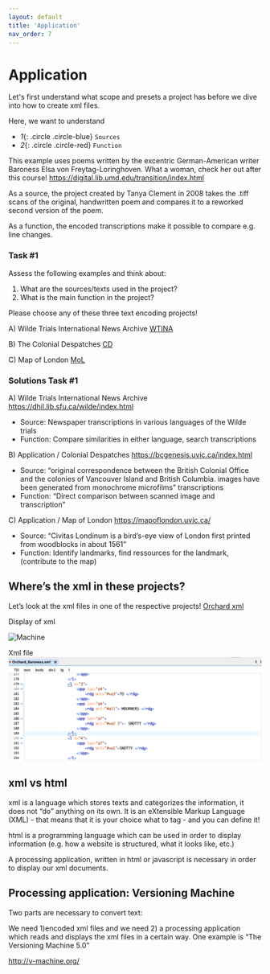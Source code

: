 ```yaml
---
layout: default
title: 'Application'
nav_order: 7
---
```

# Application


Let's first understand what scope and presets a project has before we dive into how to create xml files. 

Here, we want to understand 

* *1*{: .circle .circle-blue} `Sources`
* *2*{: .circle .circle-red} `Function`

This example uses poems written by the excentric German-American writer Baroness Elsa von Freytag-Loringhoven. What a woman, check her out after this course!
https://digital.lib.umd.edu/transition/index.html

As a source, the project created by Tanya Clement in 2008 takes the .tiff scans of the original, handwritten poem and compares it to a reworked second version of the poem. 

As a function, the encoded transcriptions make it possible to compare e.g. line changes. 

### **Task #1**

Assess the following examples and think about:

1) What are the sources/texts used in the project?
2) What is the main function in the project? 

Please choose any of these three text encoding projects!

A) Wilde Trials International News Archive [WTINA](https://dhil.lib.sfu.ca/wilde/index.html)

B) The Colonial Despatches 
[CD](https://bcgenesis.uvic.ca/index.html)

C) Map of London
[MoL](https://mapoflondon.uvic.ca/)


### **Solutions Task #1**
A)
Wilde Trials International News Archive 
https://dhil.lib.sfu.ca/wilde/index.html

- Source: Newspaper transcriptions in various languages of the Wilde trials
- Function: Compare similarities in either language, search transcriptions

B)
Application / Colonial Despatches
https://bcgenesis.uvic.ca/index.html
- Source: “original correspondence between the British Colonial Office and the colonies of Vancouver Island and British Columbia. images have been generated from monochrome microfilms”
transcriptions
- Function: “Direct comparison between scanned image and transcription”

C) 
Application / Map of London
https://mapoflondon.uvic.ca/
- Source: “Civitas Londinum is a bird’s-eye view of London first printed from woodblocks in about 1561” 
- Function: Identify landmarks, find ressources for the landmark, (contribute to the map)

## **Where’s the xml in these projects?**

Let’s look at the xml files in one of the respective projects! 
[Orchard xml](http://v-machine.org/samples/orchardFarming.xml)

Display of xml

![Machine](content/images/machine%20Orchard.png "Machine")

Xml file
![xml file](content/images/xml%20Orchard.png "xml file")


## **xml vs html**
xml is a language which stores texts and categorizes the information, it does not “do” anything on its own. 
It is an eXtensible Markup Language (XML) - that means that it is your choice what to tag - and you can define it!


html is a programming language which can be used in order to display information (e.g. how a website is structured, what it looks like, etc.)


A processing application, written in html or javascript is necessary in order to display our xml documents.

## **Processing application: Versioning Machine**

Two parts are necessary to convert text:

We need 1)encoded xml files and we need 2) a processing application which reads and displays the xml files in a certain way. 
One example is “The Versioning Machine 5.0”

http://v-machine.org/




